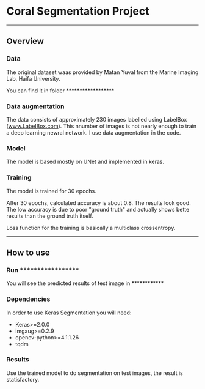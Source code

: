 # Coral Segmentation Project

---

## Overview

### Data

The original dataset waas provided by Matan Yuval from the Marine Imaging Lab, Haifa University.

You can find it in folder ******************

### Data augmentation

The data consists of approximately 230 images labelled using LabelBox (www.LabelBox.com). This nnumber of images is not nearly enough to train a deep learning newral network. I use data augmentation in the code.

### Model

The model is based mostly on UNet and implemented in keras.

### Training

The model is trained for 30 epochs.

After 30 epochs, calculated accuracy is about 0.8. The results look good. The low accuracy is due to poor "ground truth" and actually shows bette results than the ground truth itself.


Loss function for the training is basically a multiclass crossentropy.

---

## How to use

### Run *****************

You will see the predicted results of test image in ************

### Dependencies

In order to use Keras Segmentation you will need:

* Keras>=2.0.0
* imgaug>=0.2.9
* opencv-python>=4.1.1.26
* tqdm

### Results

Use the trained model to do segmentation on test images, the result is statisfactory.
